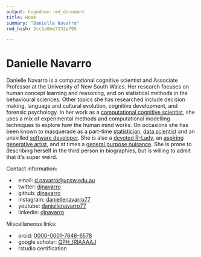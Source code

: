 ```yaml
---
output: hugodown::md_document
title: Home
summary: "Danielle Navarro"
rmd_hash: 2cc1a0ee7232e795

---
```


Danielle Navarro
================

Danielle Navarro is a computational cognitive scientist and Associate Professor at the University of New South Wales. Her research focuses on human concept learning and reasoning, and on statistical methods in the behavioural sciences. Other topics she has researched include decision making, language and cultural evolution, cognitive development, and forensic psychology. In her work as a [computational cognitive scientist](https://scholar.djnavarro.net), she uses a mix of experimental methods and computational modelling techniques to explore how the human mind works. On occasions she has been known to masquerade as a part-time [statistician](https://learningstatisticswithr.com), [data scientist](https://robust-tools.djnavarro.net) and an unskilled [software developer](https://github.com/djnavarro). She is also a [devoted R-Lady](https://rladiessydney.org), an [aspiring generative artist](https://art.djnavarro.net), and at times a [general purpose nuisance](https://twitter.com/djnavarro). She is prone to describing herself in the third person in biographies, but is willing to admit that it's super weird.

Contact information:

-   <a href="mailto:d.navarro@unsw.edu.au"><i class="fas fa-paper-plane"></i></a>   email: <a href="mailto:d.navarro@unsw.edu.au" class="email">d.navarro@unsw.edu.au</a>
-   <a href="https://twitter.com/djnavarro"><i class="fa fa-twitter"></i></a>   twitter: <a href="https://twitter.com/djnavarro">djnavarro</a>
-   <a href="https://github.com/djnavarro"><i class="fab fa-github"></i></a>   github: <a href="https://github.com/djnavarro">djnavarro</a>
-   <a href="https://www.instagram.com/daniellenavarro77"><i class="fab fa-instagram"></i></a>   instagram: <a href="https://www.instagram.com/daniellenavarro77">daniellenavarro77</a>
-   <a href="https://www.youtube.com/DanielleNavarro77"><i class="fab fa-youtube"></i></a>   youtube: <a href="https://www.youtube.com/DanielleNavarro77">daniellenavarro77</a>
-   <a href="https://www.linkedin.com/in/djnavarro/"><i class="fab fa-linkedin"></i></a>   linkedin: <a href="https://www.linkedin.com/in/djnavarro/">djnavarro</a>

Miscellaneous links:

-   <a href="https://orcid.djnavarro.net"><i class="fab fa-orcid"></i></a>   orcid: <a href="https://orcid.djnavarro.net">0000-0001-7648-6578</i>
-   <a href="https://scholar.djnavarro.net"><i class="fas fa-graduation-cap"></i></a>   google scholar: <a href="https://scholar.djnavarro.net">QPH\_lRIAAAAJ</a>
-   <a href="https://education.rstudio.com/trainers/people/navarro+danielle/"><i class="fab fa-r-project"></i></a>   rstudio certification

